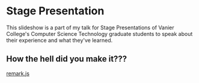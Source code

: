 # Stage Presentation

This slideshow is a part of my talk for Stage Presentations of Vanier College's Computer Science Technology graduate students to speak about their experience and what they've learned.

## How the hell did you make it???

[remark.js](remarkjs.com)